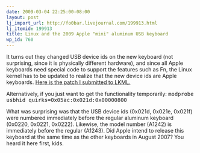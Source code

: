 ```yaml
---
date: 2009-03-04 22:25:00-08:00
layout: post
lj_import_url: http://fo0bar.livejournal.com/199913.html
lj_itemid: 199913
title: Linux and the 2009 Apple "mini" aluminum USB keyboard
wp_id: 760
---
```

It turns out they changed USB device ids on the new keyboard (not surprising, since it is physically different hardware), and since all Apple keyboards need special code to support the features such as Fn, the Linux kernel has to be updated to realize that the new device ids are Apple keyboards. [Here is the patch I submitted to LKML.](http://article.gmane.org/gmane.linux.kernel/802638)

Alternatively, if you just want to get the functionality temporarily: <tt>modprobe usbhid quirks=0x05ac:0x021d:0x00000800</tt>

What was surprising was that the USB device ids (0x021d, 0x021e, 0x021f) were numbered immediately before the regular aluminum keyboard (0x0220, 0x0221, 0x0222). Likewise, the model number (A1242) is immediately before the regular (A1243). Did Apple intend to release this keyboard at the same time as the other keyboards in August 2007? You heard it here first, kids.
